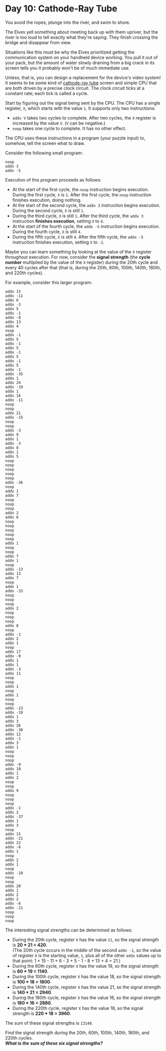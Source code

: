 
# Day 10: Cathode-Ray Tube 

You avoid the ropes, plunge into the river, and swim to shore.

The Elves yell something about meeting back up with them upriver, 
but the river is too loud to tell exactly what they're saying. 
They finish crossing the bridge and disappear from view.

Situations like this must be 
why the Elves prioritized getting the communication system 
on your handheld device working. 
You pull it out of your pack, 
but the amount of water slowly draining 
from a big crack in its screen 
tells you it probably won't be of much immediate use.

Unless, that is, you can design a replacement 
for the device's video system! 
It seems to be some kind of 
[cathode-ray tube](https://en.wikipedia.org/wiki/Cathode-ray_tube) screen 
and simple CPU that are both driven by a precise clock circuit. 
The clock circuit ticks at a constant rate; 
each tick is called a cycle.

Start by figuring out the signal being sent by the CPU. 
The CPU has a single register, `X`, which starts with the value `1`. 
It supports only two instructions:

- `addx V` takes two cycles to complete. 
After two cycles, the `X` register is increased by the value `V`. 
(`V` can be negative.)
- `noop` takes one cycle to complete. 
It has no other effect.

The CPU uses these instructions in a program 
(your puzzle input) 
to, somehow, tell the screen what to draw.

Consider the following small program:

```
noop
addx 3
addx -5
```

Execution of this program proceeds as follows:

- At the start of the first cycle, the `noop` instruction begins execution. 
During the first cycle, `X` is `1`. 
After the first cycle, the `noop` instruction finishes execution, doing nothing.
- At the start of the second cycle, the `addx 3` instruction begins execution. 
During the second cycle, `X` is still `1`.
- During the third cycle, `X` is still `1`. 
After the third cycle, the `addx 3` instruction **finishes execution**, 
setting `X` to `4`.
- At the start of the fourth cycle, 
the `addx -5` instruction begins execution. 
During the fourth cycle, `X` is still `4`.
- During the fifth cycle, `X` is still `4`. 
After the fifth cycle, the `addx -5` instruction finishes execution, 
setting `X` to `-1`.

Maybe you can learn something by looking at the value 
of the `X` register throughout execution. 
For now, consider the **signal strength** 
(the **cycle number** multiplied by the value of the `X` register) 
during the 20th cycle and every 40 cycles after that 
(that is, during the 20th, 60th, 100th, 140th, 180th, and 220th cycles).

For example, consider this larger program:

```
addx 15
addx -11
addx 6
addx -3
addx 5
addx -1
addx -8
addx 13
addx 4
noop
addx -1
addx 5
addx -1
addx 5
addx -1
addx 5
addx -1
addx 5
addx -1
addx -35
addx 1
addx 24
addx -19
addx 1
addx 16
addx -11
noop
noop
addx 21
addx -15
noop
noop
addx -3
addx 9
addx 1
addx -3
addx 8
addx 1
addx 5
noop
noop
noop
noop
noop
addx -36
noop
addx 1
addx 7
noop
noop
noop
addx 2
addx 6
noop
noop
noop
noop
noop
addx 1
noop
noop
addx 7
addx 1
noop
addx -13
addx 13
addx 7
noop
addx 1
addx -33
noop
noop
noop
addx 2
noop
noop
noop
addx 8
noop
addx -1
addx 2
addx 1
noop
addx 17
addx -9
addx 1
addx 1
addx -3
addx 11
noop
noop
addx 1
noop
addx 1
noop
noop
addx -13
addx -19
addx 1
addx 3
addx 26
addx -30
addx 12
addx -1
addx 3
addx 1
noop
noop
noop
addx -9
addx 18
addx 1
addx 2
noop
noop
addx 9
noop
noop
noop
addx -1
addx 2
addx -37
addx 1
addx 3
noop
addx 15
addx -21
addx 22
addx -6
addx 1
noop
addx 2
addx 1
noop
addx -10
noop
noop
addx 20
addx 1
addx 2
addx 2
addx -6
addx -11
noop
noop
noop
```

The interesting signal strengths can be determined as follows:

- During the 20th cycle, register `X` has the value `21`, 
so the signal strength is **20 * 21 = 420**.  
(The 20th cycle occurs in the middle of the second `addx -1`, 
so the value of register `X` is the starting value, `1`, 
plus all of the other `addx` values up to that point: 
1 + 15 - 11 + 6 - 3 + 5 - 1 - 8 + 13 + 4 = 21.)
- During the 60th cycle, register `X` has the value 19, 
so the signal strength is **60 * 19 = 1140**.
- During the 100th cycle, register `X` has the value 18, 
so the signal strength is **100 * 18 = 1800**.
- During the 140th cycle, register `X` has the value 21, 
so the signal strength is **140 * 21 = 2940**.
- During the 180th cycle, register `X` has the value 16, 
so the signal strength is **180 * 16 = 2880**.
- During the 220th cycle, register `X` has the value 18, 
so the signal strength is **220 * 18 = 3960**.

The sum of these signal strengths is `13140`.

Find the signal strength during 
the 20th, 60th, 100th, 140th, 180th, and 220th cycles.  
**_What is the sum of these six signal strengths?_**
